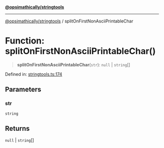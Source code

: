 [**@opsimathically/stringtools**](../README.md)

***

[@opsimathically/stringtools](../README.md) / splitOnFirstNonAsciiPrintableChar

# Function: splitOnFirstNonAsciiPrintableChar()

> **splitOnFirstNonAsciiPrintableChar**(`str`): `null` \| `string`[]

Defined in: [stringtools.ts:174](https://github.com/opsimathically/stringtools/blob/5cf0ffb2adf03175d5a0f33cafd31a945563ed1e/src/stringtools.ts#L174)

## Parameters

### str

`string`

## Returns

`null` \| `string`[]
